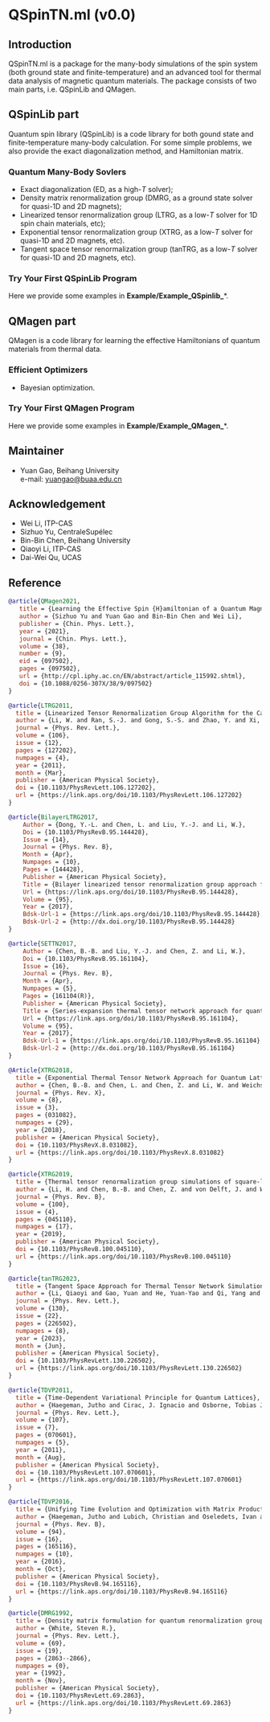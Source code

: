 # QSpinTN.ml (v0.0)
## Introduction ##
QSpinTN.ml is a package for the many-body simulations of the spin system (both ground state and finite-temperature) and an advanced tool for thermal data analysis of magnetic quantum materials.
The package consists of two main parts, i.e. QSpinLib and QMagen.

## QSpinLib part ##
Quantum spin library (QSpinLib) is a code library for both gound state and finite-temperature many-body calculation. 
For some simple problems, we also provide the exact diagonalization method, and Hamiltonian matrix.

### Quantum Many-Body Sovlers ###
* Exact diagonalization (ED, as a high-*T* solver);
* Density matrix renormalization group (DMRG, as a ground state solver for quasi-1D and 2D magnets);
* Linearized tensor renormalization group (LTRG, as a low-*T* solver for 1D spin chain materials, etc);
* Exponential tensor renormalization group (XTRG, as a low-*T* solver for quasi-1D and 2D magnets, etc).
* Tangent space tensor renormalization group (tanTRG, as a low-*T* solver for quasi-1D and 2D magnets, etc).

### Try Your First QSpinLib Program ###
Here we provide some examples in **Example/Example_QSpinlib_**\*.

## QMagen part ##
QMagen is a code library for learning the effective Hamiltonians of quantum materials from thermal data.

### Efficient Optimizers ###
* Bayesian optimization.

### Try Your First QMagen Program ###
Here we provide some examples in **Example/Example_QMagen_**\*.

## Maintainer ##
* Yuan Gao, Beihang University\
  e-mail: yuangao@buaa.edu.cn

## Acknowledgement ##
* Wei Li, ITP-CAS
* Sizhuo Yu, CentraleSupélec
* Bin-Bin Chen, Beihang University
* Qiaoyi Li, ITP-CAS
* Dai-Wei Qu, UCAS

## Reference ##

```bib
@article{QMagen2021,
   title = {Learning the Effective Spin {H}amiltonian of a Quantum Magnet},
   author = {Sizhuo Yu and Yuan Gao and Bin-Bin Chen and Wei Li},
   publisher = {Chin. Phys. Lett.},
   year = {2021},
   journal = {Chin. Phys. Lett.},
   volume = {38}, 
   number = {9},
   eid = {097502},
   pages = {097502},
   url = {http://cpl.iphy.ac.cn/EN/abstract/article_115992.shtml},
   doi = {10.1088/0256-307X/38/9/097502}
}   
```
```bib
@article{LTRG2011,
  title = {Linearized Tensor Renormalization Group Algorithm for the Calculation of Thermodynamic Properties of Quantum Lattice Models},
  author = {Li, W. and Ran, S.-J. and Gong, S.-S. and Zhao, Y. and Xi, B. and Ye, F. and Su, G.},
  journal = {Phys. Rev. Lett.},
  volume = {106},
  issue = {12},
  pages = {127202},
  numpages = {4},
  year = {2011},
  month = {Mar},
  publisher = {American Physical Society},
  doi = {10.1103/PhysRevLett.106.127202},
  url = {https://link.aps.org/doi/10.1103/PhysRevLett.106.127202}
}
```
```bib
@article{BilayerLTRG2017,
	Author = {Dong, Y.-L. and Chen, L. and Liu, Y.-J. and Li, W.},
	Doi = {10.1103/PhysRevB.95.144428},
	Issue = {14},
	Journal = {Phys. Rev. B},
	Month = {Apr},
	Numpages = {10},
	Pages = {144428},
	Publisher = {American Physical Society},
	Title = {Bilayer linearized tensor renormalization group approach for thermal tensor networks},
	Url = {https://link.aps.org/doi/10.1103/PhysRevB.95.144428},
	Volume = {95},
	Year = {2017},
	Bdsk-Url-1 = {https://link.aps.org/doi/10.1103/PhysRevB.95.144428},
	Bdsk-Url-2 = {http://dx.doi.org/10.1103/PhysRevB.95.144428}
}
```
```bib
@article{SETTN2017,
	Author = {Chen, B.-B. and Liu, Y.-J. and Chen, Z. and Li, W.},
	Doi = {10.1103/PhysRevB.95.161104},
	Issue = {16},
	Journal = {Phys. Rev. B},
	Month = {Apr},
	Numpages = {5},
	Pages = {161104(R)},
	Publisher = {American Physical Society},
	Title = {Series-expansion thermal tensor network approach for quantum lattice models},
	Url = {https://link.aps.org/doi/10.1103/PhysRevB.95.161104},
	Volume = {95},
	Year = {2017},
	Bdsk-Url-1 = {https://link.aps.org/doi/10.1103/PhysRevB.95.161104},
	Bdsk-Url-2 = {http://dx.doi.org/10.1103/PhysRevB.95.161104}
}
```
```bib
@Article{XTRG2018,
  title = {Exponential Thermal Tensor Network Approach for Quantum Lattice Models},
  author = {Chen, B.-B. and Chen, L. and Chen, Z. and Li, W. and Weichselbaum, A.},
  journal = {Phys. Rev. X},
  volume = {8},
  issue = {3},
  pages = {031082},
  numpages = {29},
  year = {2018},
  publisher = {American Physical Society},
  doi = {10.1103/PhysRevX.8.031082},
  url = {https://link.aps.org/doi/10.1103/PhysRevX.8.031082}
}
```
```bib
@article{XTRG2019,
  title = {Thermal tensor renormalization group simulations of square-lattice quantum spin models},
  author = {Li, H. and Chen, B.-B. and Chen, Z. and von Delft, J. and Weichselbaum, A. and Li, W.},
  journal = {Phys. Rev. B},
  volume = {100},
  issue = {4},
  pages = {045110},
  numpages = {17},
  year = {2019},
  publisher = {American Physical Society},
  doi = {10.1103/PhysRevB.100.045110},
  url = {https://link.aps.org/doi/10.1103/PhysRevB.100.045110}
}
```
```bib
@article{tanTRG2023,
  title = {Tangent Space Approach for Thermal Tensor Network Simulations of the 2D {H}ubbard Model},
  author = {Li, Qiaoyi and Gao, Yuan and He, Yuan-Yao and Qi, Yang and Chen, Bin-Bin and Li, Wei},
  journal = {Phys. Rev. Lett.},
  volume = {130},
  issue = {22},
  pages = {226502},
  numpages = {8},
  year = {2023},
  month = {Jun},
  publisher = {American Physical Society},
  doi = {10.1103/PhysRevLett.130.226502},
  url = {https://link.aps.org/doi/10.1103/PhysRevLett.130.226502}
}
```
```bib
@article{TDVP2011,
  title = {Time-Dependent Variational Principle for Quantum Lattices},
  author = {Haegeman, Jutho and Cirac, J. Ignacio and Osborne, Tobias J. and Pi\ifmmode \check{z}\else \v{z}\fi{}orn, Iztok and Verschelde, Henri and Verstraete, Frank},
  journal = {Phys. Rev. Lett.},
  volume = {107},
  issue = {7},
  pages = {070601},
  numpages = {5},
  year = {2011},
  month = {Aug},
  publisher = {American Physical Society},
  doi = {10.1103/PhysRevLett.107.070601},
  url = {https://link.aps.org/doi/10.1103/PhysRevLett.107.070601}
}
```
```bib
@article{TDVP2016,
  title = {Unifying Time Evolution and Optimization with Matrix Product States},
  author = {Haegeman, Jutho and Lubich, Christian and Oseledets, Ivan and Vandereycken, Bart and Verstraete, Frank},
  journal = {Phys. Rev. B},
  volume = {94},
  issue = {16},
  pages = {165116},
  numpages = {10},
  year = {2016},
  month = {Oct},
  publisher = {American Physical Society},
  doi = {10.1103/PhysRevB.94.165116},
  url = {https://link.aps.org/doi/10.1103/PhysRevB.94.165116}
}
```
```bib
@article{DMRG1992,
  title = {Density matrix formulation for quantum renormalization groups},
  author = {White, Steven R.},
  journal = {Phys. Rev. Lett.},
  volume = {69},
  issue = {19},
  pages = {2863--2866},
  numpages = {0},
  year = {1992},
  month = {Nov},
  publisher = {American Physical Society},
  doi = {10.1103/PhysRevLett.69.2863},
  url = {https://link.aps.org/doi/10.1103/PhysRevLett.69.2863}
}
```
